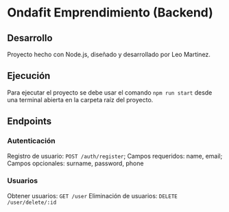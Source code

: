 # Ondafit Emprendimiento (Backend)

## Desarrollo

Proyecto hecho con Node.js, diseñado y desarrollado por Leo Martinez.

## Ejecución

Para ejecutar el proyecto se debe usar el comando `npm run start` desde una terminal abierta en la carpeta raíz del proyecto.

## Endpoints

### Autenticación

Registro de usuario: `POST /auth/register`; Campos requeridos: name, email; Campos opcionales: surname, password, phone

### Usuarios

Obtener usuarios: `GET /user`
Eliminación de usuarios: `DELETE /user/delete/:id`